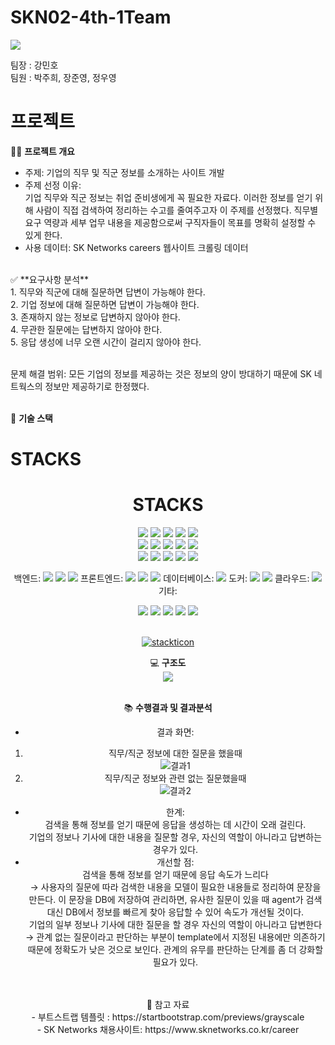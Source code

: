 # SKN02-4th-1Team
[<img src="https://img.shields.io/badge/notion-2D8C3C?style=for-the-badge&logo=notion&logoColor=white"/>](https://www.notion.so/SKN02_4th_1Team-8b4ecbc4245343579f61a1eab2d301ad)

팀장 : 강민호<br>
팀원 :  박주희, 장준영, 정우영

#  프로젝트

👨‍🏫 **프로젝트 개요**
- 주제: 기업의 직무 및 직군 정보를 소개하는 사이트 개발
- 주제 선정 이유:<br>
  기업 직무와 직군 정보는 취업 준비생에게 꼭 필요한 자료다.
  이러한 정보를 얻기 위해 사람이 직접 검색하여 정리하는 수고를 줄여주고자 이 주제를 선정했다.
  직무별 요구 역량과 세부 업무 내용을 제공함으로써 구직자들이 목표를 명확히 설정할 수 있게 한다.
- 사용 데이터: SK Networks careers 웹사이트 크롤링 데이터
<br>
✅ **요구사항 분석** <br>
1. 직무와 직군에 대해 질문하면 답변이 가능해야 한다.<br>
2. 기업 정보에 대해 질문하면 답변이 가능해야 한다.<br>
3. 존재하지 않는 정보로 답변하지 않아야 한다.<br>
4. 무관한 질문에는 답변하지 않아야 한다.<br>
5. 응답 생성에 너무 오랜 시간이 걸리지 않아야 한다.<br><br>

문제 해결 범위: 모든 기업의 정보를 제공하는 것은 정보의 양이 방대하기 때문에 SK 네트웍스의 정보만 제공하기로 한정했다.
<br><br>




🔨 **기술 스택**

# STACKS

<div align="center">

# STACKS

<div align="center">

<!-- 첫 번째 줄 -->
<img src="https://img.shields.io/badge/python-3776AB?style=for-the-badge&logo=python&logoColor=white">
<img src="https://img.shields.io/badge/mysql-FF4500?style=for-the-badge&logo=mysql&logoColor=white">
<img src="https://img.shields.io/badge/django-092E20?style=for-the-badge&logo=django&logoColor=white">
<img src="https://img.shields.io/badge/html-FF5733?style=for-the-badge&logo=html5&logoColor=white">
<img src="https://img.shields.io/badge/css-1572B6?style=for-the-badge&logo=css3&logoColor=white">
<br>

<!-- 두 번째 줄 -->
<img src="https://img.shields.io/badge/javascript-F0DB4F?style=for-the-badge&logo=javascript&logoColor=black">
<img src="https://img.shields.io/badge/fastapi-00A187?style=for-the-badge&logo=fastapi&logoColor=white">
<img src="https://img.shields.io/badge/AWS-FF9900?style=for-the-badge&logo=amazonaws&logoColor=white">
<img src="https://img.shields.io/badge/gpt4-944AEB?style=for-the-badge&logo=openai&logoColor=white">
<img src="https://img.shields.io/badge/gpt4mini-FF1493?style=for-the-badge&logo=openai&logoColor=white">
<br>

<!-- 세 번째 줄 -->
<img src="https://img.shields.io/badge/turbo16k-4B0082?style=for-the-badge&logo=openai&logoColor=white">
<img src="https://img.shields.io/badge/ollama-FF6F61?style=for-the-badge&logo=ollama&logoColor=white">
<img src="https://img.shields.io/badge/bedrock-232F3E?style=for-the-badge&logo=amazonaws&logoColor=white">
<img src="https://img.shields.io/badge/VisionModel-999999?style=for-the-badge&logo=comingsoon&logoColor=white">
<img src="https://img.shields.io/badge/VoiceModel-CCCCCC?style=for-the-badge&logo=comingsoon&logoColor=white">

백엔드: 
<img src="https://img.shields.io/badge/python-3776AB?style=for-the-badge&logo=python&logoColor=white">
<img src="https://img.shields.io/badge/django-092E20?style=for-the-badge&logo=django&logoColor=white">
<img src="https://img.shields.io/badge/fastapi-00A187?style=for-the-badge&logo=fastapi&logoColor=white">
프론트엔드: 
<img src="https://img.shields.io/badge/html-FF5733?style=for-the-badge&logo=html5&logoColor=white">
<img src="https://img.shields.io/badge/css-1572B6?style=for-the-badge&logo=css3&logoColor=white">
<img src="https://img.shields.io/badge/javascript-F0DB4F?style=for-the-badge&logo=javascript&logoColor=black">
데이터베이스:
<img src="https://img.shields.io/badge/mysql-FF4500?style=for-the-badge&logo=mysql&logoColor=white">
도커: 
<img src="https://img.shields.io/badge/docker-944AEB?style=for-the-badge&logo=docker&logoColor=white">
<img src="https://img.shields.io/badge/dockercompose-FF1493?style=for-the-badge&logo=dockercompose&logoColor=white">
클라우드:
<img src="https://img.shields.io/badge/AWS-FF9900?style=for-the-badge&logo=amazonaws&logoColor=white">
기타: 

<img src="https://img.shields.io/badge/turbo16k-4B0082?style=for-the-badge&logo=openai&logoColor=white">
<img src="https://img.shields.io/badge/ollama-FF6F61?style=for-the-badge&logo=ollama&logoColor=white">
<img src="https://img.shields.io/badge/bedrock-232F3E?style=for-the-badge&logo=amazonaws&logoColor=white">
<img src="https://img.shields.io/badge/VisionModel-999999?style=for-the-badge&logo=comingsoon&logoColor=white">
<img src="https://img.shields.io/badge/VoiceModel-CCCCCC?style=for-the-badge&logo=comingsoon&logoColor=white">

</div>

<br>

[![stackticon](https://firebasestorage.googleapis.com/v0/b/stackticon-81399.appspot.com/o/images%2F1728886453342?alt=media&token=1b6cbc9d-1a6d-41cc-a8fe-9ae223f762b5)](https://github.com/msdio/stackticon)




💻 **구조도**
<br>
<img src="https://github.com/user-attachments/assets/ae347e86-054f-4a3e-9c2e-925901dbf3d5" />
<br>
<br>


📚 **수행결과 및 결과분석**
- 결과 화면:<br>
1. 직무/직군 정보에 대한 질문을 했을때<br>
![결과1](https://github.com/user-attachments/assets/467934e4-bb24-4355-aa62-3f3c3c5d1dda)<br>
2. 직무/직군 정보와 관련 없는 질문했을때<br>
![결과2](https://github.com/user-attachments/assets/40d95b15-b448-41c0-96bb-1ac39b26b419)





- 한계:<br>
검색을 통해 정보를 얻기 때문에 응답을 생성하는 데 시간이 오래 걸린다.<br>
기업의 정보나 기사에 대한 내용을 질문할 경우, 자신의 역할이 아니라고 답변하는 경우가 있다.
- 개선할 점:<br>
검색을 통해 정보를 얻기 때문에 응답 속도가 느리다 <br>→ 사용자의 질문에 따라 검색한 내용을 모델이 필요한 내용들로 정리하여 문장을 만든다. 이 문장을 DB에 저장하여 관리하면, 유사한 질문이 있을 때 agent가 검색 대신 DB에서 정보를 빠르게 찾아 응답할 수 있어 속도가 개선될 것이다.<br>
기업의 일부 정보나 기사에 대한 질문을 할 경우 자신의 역할이 아니라고 답변한다 <br>→ 관계 없는 질문이라고 판단하는 부분이 template에서 지정된 내용에만 의존하기 때문에 정확도가 낮은 것으로 보인다. 관계의 유무를 판단하는 단계를 좀 더 강화할 필요가 있다.
<br>
<br>
📌 참고 자료 <br>
- 부트스트랩 템플릿 : https://startbootstrap.com/previews/grayscale<br>
- SK Networks 채용사이트: https://www.sknetworks.co.kr/career

